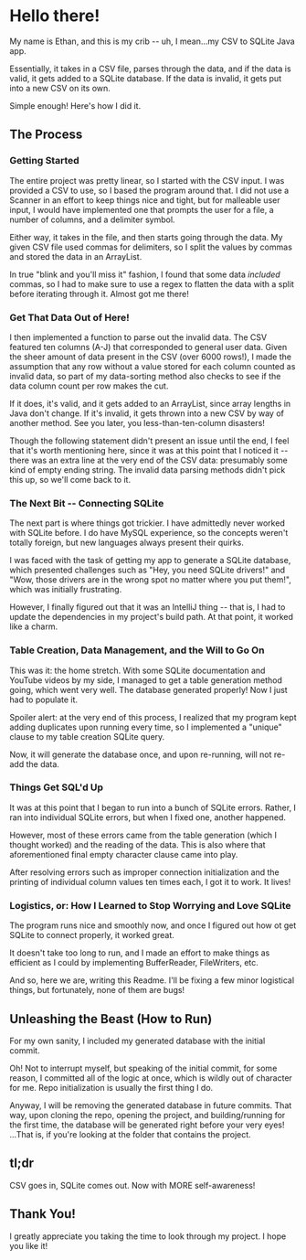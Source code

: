 # Hello there!

My name is Ethan, and this is my crib -- uh, I mean...my CSV to SQLite Java app.

Essentially, it takes in a CSV file, parses through the data, and if the data is valid, it gets added to a SQLite database. If the data is invalid, it gets put into a new CSV on its own.

Simple enough! Here's how I did it.

## The Process

### Getting Started

The entire project was pretty linear, so I started with the CSV input. I was provided a CSV to use, so I based the program around that. I did not use a Scanner in an effort to keep things nice and tight, but for malleable user input, I would have implemented one that prompts the user for a file, a number of columns, and a delimiter symbol.

Either way, it takes in the file, and then starts going through the data. My given CSV file used commas for delimiters, so I split the values by commas and stored the data in an ArrayList. 

In true "blink and you'll miss it" fashion, I found that some data *included* commas, so I had to make sure to use a regex to flatten the data with a split before iterating through it. Almost got me there!

### Get That Data Out of Here!

I then implemented a function to parse out the invalid data. The CSV featured ten columns (A-J) that corresponded to general user data. Given the sheer amount of data present in the CSV (over 6000 rows!), I made the assumption that any row without a value stored for each column counted as invalid data, so part of my data-sorting method also checks to see if the data column count per row makes the cut.

If it does, it's valid, and it gets added to an ArrayList, since array lengths in Java don't change. If it's invalid, it gets thrown into a new CSV by way of another method. See you later, you less-than-ten-column disasters!

Though the following statement didn't present an issue until the end, I feel that it's worth mentioning here, since it was at this point that I noticed it -- there was an extra line at the very end of the CSV data: presumably some kind of empty ending string. The invalid data parsing methods didn't pick this up, so we'll come back to it.

### The Next Bit -- Connecting SQLite

The next part is where things got trickier. I have admittedly never worked with SQLite before. I do have MySQL experience, so the concepts weren't totally foreign, but new languages always present their quirks.

I was faced with the task of getting my app to generate a SQLite database, which presented challenges such as "Hey, you need SQLite drivers!" and "Wow, those drivers are in the wrong spot no matter where you put them!", which was initially frustrating.

However, I finally figured out that it was an IntelliJ thing -- that is, I had to update the dependencies in my project's build path. At that point, it worked like a charm.

### Table Creation, Data Management, and the Will to Go On

This was it: the home stretch. With some SQLite documentation and YouTube videos by my side, I managed to get a table generation method going, which went very well. The database generated properly! Now I just had to populate it.

Spoiler alert: at the very end of this process, I realized that my program kept adding duplicates upon running every time, so I implemented a "unique" clause to my table creation SQLite query.

Now, it will generate the database once, and upon re-running, will not re-add the data.

### Things Get SQL'd Up

It was at this point that I began to run into a bunch of SQLite errors. Rather, I ran into individual SQLite errors, but when I fixed one, another happened.

However, most of these errors came from the table generation (which I thought worked) and the reading of the data. This is also where that aforementioned final empty character clause came into play.

After resolving errors such as improper connection initialization and the printing of individual column values ten times each, I got it to work. It lives!

### Logistics, or: How I Learned to Stop Worrying and Love SQLite

The program runs nice and smoothly now, and once I figured out how ot get SQLite to connect properly, it worked great.

It doesn't take too long to run, and I made an effort to make things as efficient as I could by implementing BufferReader, FileWriters, etc.

And so, here we are, writing this Readme. I'll be fixing a few minor logistical things, but fortunately, none of them are bugs!

## Unleashing the Beast (How to Run)

For my own sanity, I included my generated database with the initial commit.

Oh! Not to interrupt myself, but speaking of the initial commit, for some reason, I committed all of the logic at once, which is wildly out of character for me. Repo initialization is usually the first thing I do.

Anyway, I will be removing the generated database in future commits. That way, upon cloning the repo, opening the project, and building/running for the first time, the database will be generated right before your very eyes! ...That is, if you're looking at the folder that contains the project.

## tl;dr

CSV goes in, SQLite comes out. Now with MORE self-awareness!

## Thank You!

I greatly appreciate you taking the time to look through my project. I hope you like it!